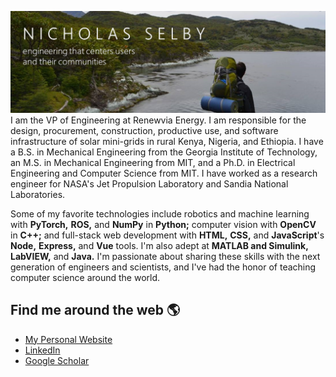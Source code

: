 ![banner with a picture of Tierra del Fuego that says Nicholas Selby - engineering that centers users and their communities](gh-header.png)
I am the VP of Engineering at Renewvia Energy. I am responsible for the design, procurement, construction, productive use, and software infrastructure of solar mini-grids in rural Kenya, Nigeria, and Ethiopia. I have a B.S. in Mechanical Engineering from the Georgia Institute of Technology, an M.S. in Mechanical Engineering from MIT, and a Ph.D. in Electrical Engineering and Computer Science from MIT. I have worked as a research engineer for NASA's Jet Propulsion Laboratory and Sandia National Laboratories.

Some of my favorite technologies include robotics and machine learning with **PyTorch,** **ROS,** and **NumPy** in **Python;** computer vision with **OpenCV** in **C++;** and full-stack web development with **HTML,** **CSS,** and **JavaScript**'s **Node,** **Express,** and **Vue** tools. I'm also adept at **MATLAB and Simulink,** **LabVIEW,** and **Java.** I'm passionate about sharing these skills with the next generation of engineers and scientists, and I've had the honor of teaching computer science around the world.

## Find me around the web 🌎
- [My Personal Website](https://rupumped.github.io/)
- [LinkedIn](https://www.linkedin.com/in/nicholas-selby-5278b334/)
- [Google Scholar](https://scholar.google.com/citations?user=SKcs1pEAAAAJ)
